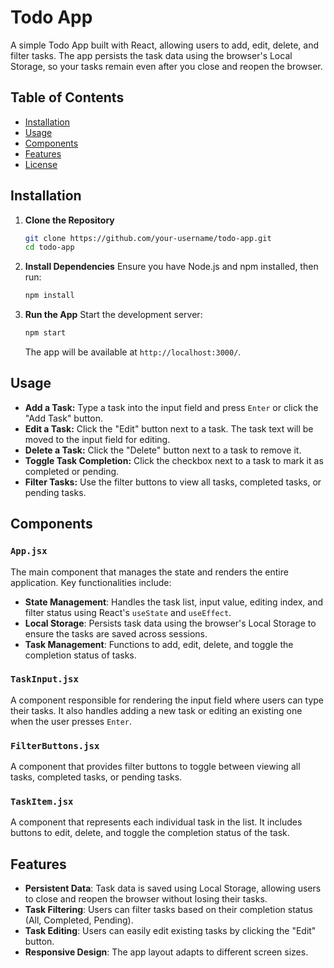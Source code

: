 
# Todo App

A simple Todo App built with React, allowing users to add, edit, delete, and filter tasks. The app persists the task data using the browser's Local Storage, so your tasks remain even after you close and reopen the browser.

## Table of Contents

- [Installation](#installation)
- [Usage](#usage)
- [Components](#components)
- [Features](#features)
- [License](#license)

## Installation

1. **Clone the Repository**
   ```bash
   git clone https://github.com/your-username/todo-app.git
   cd todo-app
   ```

2. **Install Dependencies**
   Ensure you have Node.js and npm installed, then run:
   ```bash
   npm install
   ```

3. **Run the App**
   Start the development server:
   ```bash
   npm start
   ```
   The app will be available at `http://localhost:3000/`.

## Usage

- **Add a Task:** Type a task into the input field and press `Enter` or click the "Add Task" button.
- **Edit a Task:** Click the "Edit" button next to a task. The task text will be moved to the input field for editing.
- **Delete a Task:** Click the "Delete" button next to a task to remove it.
- **Toggle Task Completion:** Click the checkbox next to a task to mark it as completed or pending.
- **Filter Tasks:** Use the filter buttons to view all tasks, completed tasks, or pending tasks.

## Components

### `App.jsx`

The main component that manages the state and renders the entire application. Key functionalities include:

- **State Management**: Handles the task list, input value, editing index, and filter status using React's `useState` and `useEffect`.
- **Local Storage**: Persists task data using the browser's Local Storage to ensure the tasks are saved across sessions.
- **Task Management**: Functions to add, edit, delete, and toggle the completion status of tasks.

### `TaskInput.jsx`

A component responsible for rendering the input field where users can type their tasks. It also handles adding a new task or editing an existing one when the user presses `Enter`.

### `FilterButtons.jsx`

A component that provides filter buttons to toggle between viewing all tasks, completed tasks, or pending tasks.

### `TaskItem.jsx`

A component that represents each individual task in the list. It includes buttons to edit, delete, and toggle the completion status of the task.

## Features

- **Persistent Data**: Task data is saved using Local Storage, allowing users to close and reopen the browser without losing their tasks.
- **Task Filtering**: Users can filter tasks based on their completion status (All, Completed, Pending).
- **Task Editing**: Users can easily edit existing tasks by clicking the "Edit" button.
- **Responsive Design**: The app layout adapts to different screen sizes.
